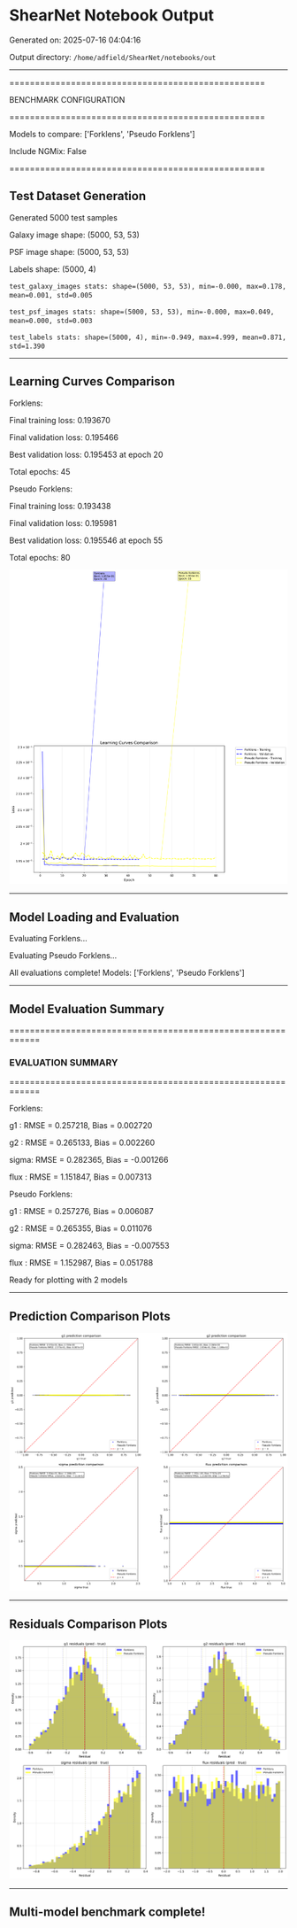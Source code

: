 # ShearNet Notebook Output

Generated on: 2025-07-16 04:04:16

Output directory: `/home/adfield/ShearNet/notebooks/out`

---

==================================================

BENCHMARK CONFIGURATION

==================================================

Models to compare: ['Forklens', 'Pseudo Forklens']

Include NGMix: False

==================================================


## Test Dataset Generation

Generated 5000 test samples

Galaxy image shape: (5000, 53, 53)

PSF image shape: (5000, 53, 53)

Labels shape: (5000, 4)

```
test_galaxy_images stats: shape=(5000, 53, 53), min=-0.000, max=0.178, mean=0.001, std=0.005
```

```
test_psf_images stats: shape=(5000, 53, 53), min=-0.000, max=0.049, mean=0.000, std=0.003
```

```
test_labels stats: shape=(5000, 4), min=-0.949, max=4.999, mean=0.871, std=1.390
```

---


## Learning Curves Comparison

Forklens:

  Final training loss: 0.193670

  Final validation loss: 0.195466

  Best validation loss: 0.195453 at epoch 20

  Total epochs: 45

Pseudo Forklens:

  Final training loss: 0.193438

  Final validation loss: 0.195981

  Best validation loss: 0.195546 at epoch 55

  Total epochs: 80

![learning_curves_comparison_20250716_040427.png](learning_curves_comparison_20250716_040427.png)

---


## Model Loading and Evaluation


Evaluating Forklens...


Evaluating Pseudo Forklens...


All evaluations complete! Models: ['Forklens', 'Pseudo Forklens']

---


## Model Evaluation Summary

============================================================


### EVALUATION SUMMARY

============================================================


Forklens:

  g1   : RMSE = 0.257218, Bias = 0.002720

  g2   : RMSE = 0.265133, Bias = 0.002260

  sigma: RMSE = 0.282365, Bias = -0.001266

  flux : RMSE = 1.151847, Bias = 0.007313


Pseudo Forklens:

  g1   : RMSE = 0.257276, Bias = 0.006087

  g2   : RMSE = 0.265355, Bias = 0.011076

  sigma: RMSE = 0.282463, Bias = -0.007553

  flux : RMSE = 1.152987, Bias = 0.051788


Ready for plotting with 2 models

---


## Prediction Comparison Plots

![prediction_comparison_20250716_040515.png](prediction_comparison_20250716_040515.png)

---


## Residuals Comparison Plots

![residuals_comparison_20250716_040523.png](residuals_comparison_20250716_040523.png)

---


## Multi-model benchmark complete!

